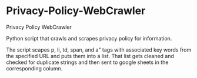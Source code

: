 # Privacy-Policy-WebCrawler
Privacy Policy WebCrawler

Python script that crawls and scrapes privacy policy for information.

The script scapes p, li, td, span, and a" tags with associated key words from the specified URL and puts them into a list.
That list gets cleaned and checked for duplicate strings and then sent to google sheets in the corresponding column.
